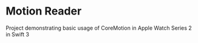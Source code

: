 # Motion Reader

Project demonstrating basic usage of CoreMotion in Apple Watch Series 2 in Swift 3
